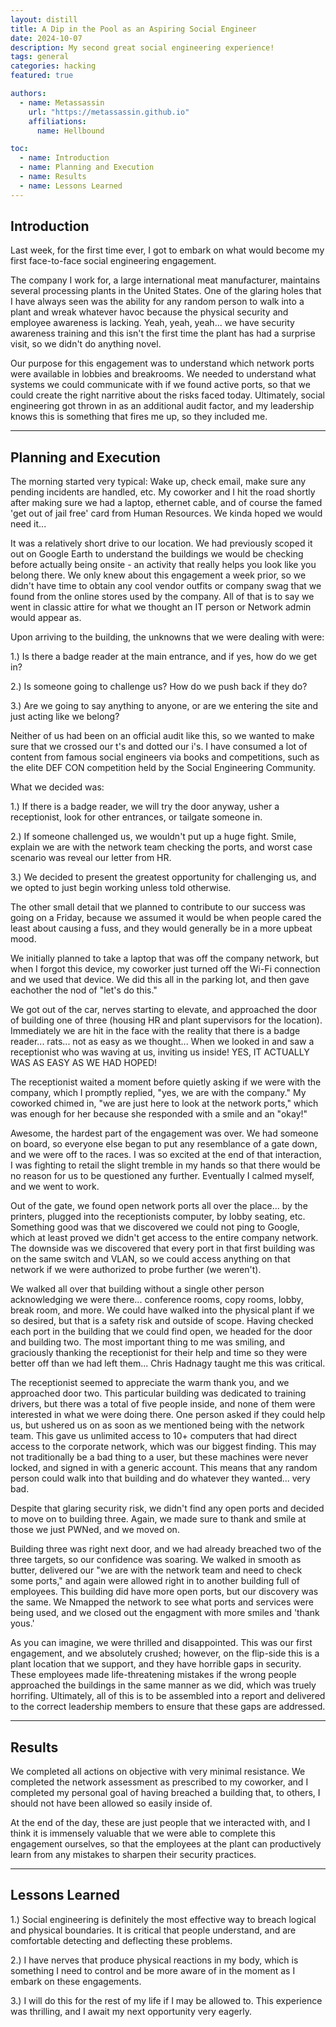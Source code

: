 ```yaml
---
layout: distill
title: A Dip in the Pool as an Aspiring Social Engineer
date: 2024-10-07
description: My second great social engineering experience!
tags: general
categories: hacking
featured: true

authors:
  - name: Metassassin
    url: "https://metassassin.github.io"
    affiliations:
      name: Hellbound

toc:
  - name: Introduction
  - name: Planning and Execution
  - name: Results
  - name: Lessons Learned
---
```


## Introduction

Last week, for the first time ever, I got to embark on what would become my first face-to-face social engineering engagement.

The company I work for, a large international meat manufacturer, maintains several processing plants in the United States. One of the glaring holes that I have always seen was the ability for any random person to walk into a plant and wreak whatever havoc because the physical security and employee awareness is lacking. Yeah, yeah, yeah... we have security awareness training and this isn't the first time the plant has had a surprise visit, so we didn't do anything novel.

Our purpose for this engagement was to understand which network ports were available in lobbies and breakrooms. We needed to understand what systems we could communicate with if we found active ports, so that we could create the right narritive about the risks faced today. Ultimately, social engineering got thrown in as an additional audit factor, and my leadership knows this is something that fires me up, so they included me.

---

## Planning and Execution

The morning started very typical: Wake up, check email, make sure any pending incidents are handled, etc. My coworker and I hit the road shortly after making sure we had a laptop, ethernet cable, and of course the famed 'get out of jail free' card from Human Resources. We kinda hoped we would need it...

It was a relatively short drive to our location. We had previously scoped it out on Google Earth to understand the buildings we would be checking before actually being onsite - an activity that really helps you look like you belong there. We only knew about this engagement a week prior, so we didn't have time to obtain any cool vendor outfits or company swag that we found from the online stores used by the company. All of that is to say we went in classic attire for what we thought an IT person or Network admin would appear as.

Upon arriving to the building, the unknowns that we were dealing with were:

1.) Is there a badge reader at the main entrance, and if yes, how do we get in?

2.) Is someone going to challenge us? How do we push back if they do? 

3.) Are we going to say anything to anyone, or are we entering the site and just acting like we belong?

Neither of us had been on an official audit like this, so we wanted to make sure that we crossed our t's and dotted our i's. I have consumed a lot of content from famous social engineers via books and competitions, such as the elite DEF CON competition held by the Social Engineering Community.

What we decided was:

1.) If there is a badge reader, we will try the door anyway, usher a receptionist, look for other entrances, or tailgate someone in.

2.) If someone challenged us, we wouldn't put up a huge fight. Smile, explain we are with the network team checking the ports, and worst case scenario was reveal our letter from HR.

3.) We decided to present the greatest opportunity for challenging us, and we opted to just begin working unless told otherwise.

The other small detail that we planned to contribute to our success was going on a Friday, because we assumed it would be when people cared the least about causing a fuss, and they would generally be in a more upbeat mood.

We initially planned to take a laptop that was off the company network, but when I forgot this device, my coworker just turned off the Wi-Fi connection and we used that device. We did this all in the parking lot, and then gave eachother the nod of "let's do this."

We got out of the car, nerves starting to elevate, and approached the door of building one of three (housing HR and plant supervisors for the location). Immediately we are hit in the face with the reality that there is a badge reader... rats... not as easy as we thought... When we looked in and saw a receptionist who was waving at us, inviting us inside! YES, IT ACTUALLY WAS AS EASY AS WE HAD HOPED!

The receptionist waited a moment before quietly asking if we were with the company, which I promptly replied, "yes, we are with the company." My coworked chimed in, "we are just here to look at the network ports," which was enough for her because she responded with a smile and an "okay!"

Awesome, the hardest part of the engagement was over. We had someone on board, so everyone else began to put any resemblance of a gate down, and we were off to the races. I was so excited at the end of that interaction, I was fighting to retail the slight tremble in my hands so that there would be no reason for us to be questioned any further. Eventually I calmed myself, and we went to work.

Out of the gate, we found open network ports all over the place... by the printers, plugged into the receptionists computer, by lobby seating, etc. Something good was that we discovered we could not ping to Google, which at least proved we didn't get access to the entire company network. The downside was we discovered that every port in that first building was on the same switch and VLAN, so we could access anything on that network if we were authorized to probe further (we weren't).

We walked all over that building without a single other person acknowledging we were there... conference rooms, copy rooms, lobby, break room, and more. We could have walked into the physical plant if we so desired, but that is a safety risk and outside of scope. Having checked each port in the building that we could find open, we headed for the door and building two. The most important thing to me was smiling, and graciously thanking the receptionist for their help and time so they were better off than we had left them... Chris Hadnagy taught me this was critical.

The receptionist seemed to appreciate the warm thank you, and we approached door two. This particular building was dedicated to training drivers, but there was a total of five people inside, and none of them were interested in what we were doing there. One person asked if they could help us, but ushered us on as soon as we mentioned being with the network team. This gave us unlimited access to 10+ computers that had direct access to the corporate network, which was our biggest finding. This may not traditionally be a bad thing to a user, but these machines were never locked, and signed in with a generic account. This means that any random person could walk into that building and do whatever they wanted... very bad.

Despite that glaring security risk, we didn't find any open ports and decided to move on to building three. Again, we made sure to thank and smile at those we just PWNed, and we moved on.

Building three was right next door, and we had already breached two of the three targets, so our confidence was soaring. We walked in smooth as butter, delivered our "we are with the network team and need to check some ports," and again were allowed right in to another building full of employees. This building did have more open ports, but our discovery was the same. We Nmapped the network to see what ports and services were being used, and we closed out the engagment with more smiles and 'thank yous.'

As you can imagine, we were thrilled and disappointed. This was our first engagement, and we absolutely crushed; however, on the flip-side this is a plant location that we support, and they have horrible gaps in security. These employees made life-threatening mistakes if the wrong people approached the buildings in the same manner as we did, which was truely horrifing. Ultimately, all of this is to be assembled into a report and delivered to the correct leadership members to ensure that these gaps are addressed.

---

## Results

We completed all actions on objective with very minimal resistance. We completed the network assessment as prescribed to my coworker, and I completed my personal goal of having breached a building that, to others, I should not have been allowed so easily inside of.

At the end of the day, these are just people that we interacted with, and I think it is immensely valuable that we were able to complete this engagement ourselves, so that the employees at the plant can productively learn from any mistakes to sharpen their security practices.

---

## Lessons Learned

1.) Social engineering is definitely the most effective way to breach logical and physical boundaries. It is critical that people understand, and are comfortable detecting and deflecting these problems.

2.) I have nerves that produce physical reactions in my body, which is something I need to control and be more aware of in the moment as I embark on these engagements.

3.) I will do this for the rest of my life if I may be allowed to. This experience was thrilling, and I await my next opportunity very eagerly.
